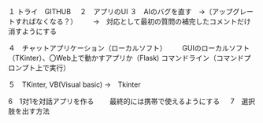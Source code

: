 １ トライ　GITHUB　
２　アプリのUI
３　AIのバグを直す　→（アップグレートすればなくなる？）
　　→　対応として最初の質問の補完したコメントだけ消すようにする

４　チャットアプリケーション（ローカルソフト）
　　GUIのローカルソフト（TKinter）、〇Web上で動かすアプリか（Flask)
    コマンドライン（コマンドプロンプト上で実行）

５　TKinter, VB(Visual basic)
  →　Tkinter

6　1対1を対話アプリを作る
　　最終的には携帯で使えるようにする
　
7　選択肢を出す方法